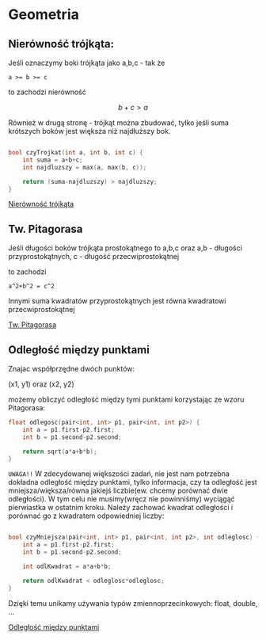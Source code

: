 # Geometria

## Nierówność trójkąta:

Jeśli oznaczymy boki trójkąta jako a,b,c - tak że 
``` 
a >= b >= c
```
to zachodzi nierówność
```math
b+c > a
```
Również w drugą stronę - trójkąt można zbudować, tylko jeśli suma krótszych boków jest większa
niż najdłuższy bok.

```cpp

bool czyTrojkat(int a, int b, int c) {
    int suma = a+b+c;
    int najdluzszy = max(a, max(b, c));

    return (suma-najdluzszy) > najdluzszy;
}
```
[Nierówność trójkąta](http://oblicz.com.pl/nierownosc-trojkata/)

## Tw. Pitagorasa

Jeśli długości boków trójkąta prostokątnego to a,b,c
oraz a,b - długości przyprostokątnych, c - długość przecwiprostokątnej

to zachodzi 

```
a^2+b^2 = c^2
```

Innymi suma kwadratów przyprostokątnych jest równa kwadratowi przecwiprostokątnej

[Tw. Pitagorasa](https://www.matemaks.pl/twierdzenie-pitagorasa.html)


## Odległość między punktami

Znajac współprzędne dwóch punktów:

(x1, y1) oraz (x2, y2)

możemy obliczyć odległość między tymi punktami korzystając ze wzoru Pitagorasa:


```cpp
float odlegosc(pair<int, int> p1, pair<int, int p2>) {
    int a = p1.first-p2.first;
    int b = p1.second-p2.second;

    return sqrt(a*a+b*b);
}
```

`UWAGA!!`
W zdecydowanej większości zadań, nie jest nam potrzebna dokładna odległość między punktami, tylko informacja, czy ta odległość jest mniejsza/większa/równa jakiejś liczbie(ew. chcemy porównać dwie odległości). W tym celu nie musimy(wręcz nie powinniśmy) wyciągąć pierwiastka w ostatnim kroku. Należy zachować kwadrat odległości i porównać go z kwadratem odpowiedniej liczby:

```cpp

bool czyMniejsza(pair<int, int> p1, pair<int, int p2>, int odleglosc) {
    int a = p1.first-p2.first;
    int b = p1.second-p2.second;

    int odlKwadrat = a*a+b*b;

    return odlKwadrat < odleglosc*odleglosc;
}
```

Dzięki temu unikamy używania typów zmiennoprzecinkowych: float, double, ...

[Odległość między punktami](https://matematykaszkolna.pl/strona/1248.html)




